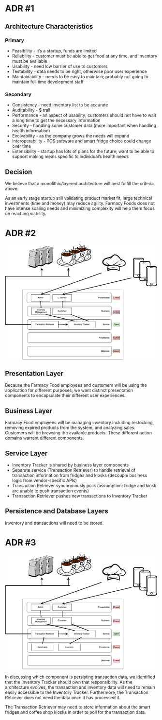 # ADR #1

## Architecture Characteristics

### Primary
* Feasibility - it’s a startup, funds are limited
* Reliability - customer must be able to get food at any time, and inventory must be available
* Usability - need low barrier of use to customers
* Testability - data needs to be right, otherwise poor user experience
* Maintainability - needs to be easy to maintain; probably not going to maintain full time development staff

### Secondary
* Consistency - need inventory list to be accurate
* Auditability - $ trail
* Performance - an aspect of usability; customers should not have to wait a long time to get the necessary information
* Security - handling some customer data (more important when handling health information)
* Evolvability - as the company grows the needs will expand
* Interoperability - POS software and smart fridge choice could change over time
* Extensibility - startup has lots of plans for the future; want to be able to support making meals specific to individual’s health needs

## Decision
We believe that a monolithic/layered architecture will best fulfill the criteria above.

As an early stage startup still validating product market fit, large technical investments (time and money) may reduce agility. Farmacy Foods does not have intense scaling needs and minimizing complexity will help them focus on reaching viability.

# ADR #2

![Topology Diagram #1](./topology_v1.png)

## Presentation Layer
  Because the Farmacy Food employees and customers will be using the application for different purposes, we want distinct presentation components to encapsulate their different user experiences.

## Business Layer
  Farmacy Food employees will be managing inventory including restocking, removing expired products from the system, and analyzing sales. Customers will be browsing the available products. These different action domains warrant different components.

## Service Layer
  * Inventory Tracker is shared by business layer components
  * Separate service (Transaction Retriever) to handle retrieval of transaction information from fridges and kiosks (decouple business logic from vendor-specific APIs)
  * Transaction Retriever synchronously polls (assumption: fridge and kiosk are unable to push transaction events)
  * Transaction Retriever pushes new transactions to Inventory Tracker

## Persistence and Database Layers

Inventory and transactions will need to be stored.


# ADR #3

![Topology Diagram #1](./topology_v2.png)

In discussing which component is persisting transaction data, we identified that the Inventory Tracker should own that responsibility. As the architecture evolves, the transaction and inventory data will need to remain easily accessible to the Inventory Tracker. Furthermore, the Transaction Retriever does not need the data once it has processed it.

The Transaction Retriever may need to store information about the smart fridges and coffee shop kiosks in order to poll for the transaction data.

